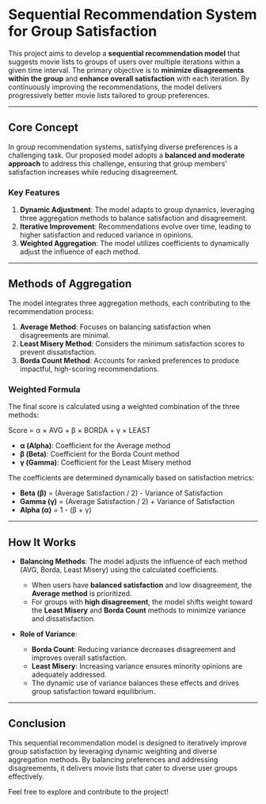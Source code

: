 # Sequential Recommendation System for Group Satisfaction

This project aims to develop a **sequential recommendation model** that suggests movie lists to groups of users over multiple iterations within a given time interval. The primary objective is to **minimize disagreements within the group** and **enhance overall satisfaction** with each iteration. By continuously improving the recommendations, the model delivers progressively better movie lists tailored to group preferences.

---

## **Core Concept**
In group recommendation systems, satisfying diverse preferences is a challenging task. Our proposed model adopts a **balanced and moderate approach** to address this challenge, ensuring that group members' satisfaction increases while reducing disagreement. 

### **Key Features**
1. **Dynamic Adjustment**: The model adapts to group dynamics, leveraging three aggregation methods to balance satisfaction and disagreement.
2. **Iterative Improvement**: Recommendations evolve over time, leading to higher satisfaction and reduced variance in opinions.
3. **Weighted Aggregation**: The model utilizes coefficients to dynamically adjust the influence of each method.

---

## **Methods of Aggregation**

The model integrates three aggregation methods, each contributing to the recommendation process:

1. **Average Method**: Focuses on balancing satisfaction when disagreements are minimal.
2. **Least Misery Method**: Considers the minimum satisfaction scores to prevent dissatisfaction.
3. **Borda Count Method**: Accounts for ranked preferences to produce impactful, high-scoring recommendations.

### **Weighted Formula**
The final score is calculated using a weighted combination of the three methods:

Score = α × AVG + β × BORDA + γ × LEAST

- **α (Alpha)**: Coefficient for the Average method
- **β (Beta)**: Coefficient for the Borda Count method
- **γ (Gamma)**: Coefficient for the Least Misery method

The coefficients are determined dynamically based on satisfaction metrics:
- **Beta (β)** = (Average Satisfaction / 2) - Variance of Satisfaction
- **Gamma (γ)** = (Average Satisfaction / 2) + Variance of Satisfaction
- **Alpha (α)** = 1 - (β + γ)

---

## **How It Works**
- **Balancing Methods**: The model adjusts the influence of each method (AVG, Borda, Least Misery) using the calculated coefficients. 
  - When users have **balanced satisfaction** and low disagreement, the **Average method** is prioritized.
  - For groups with **high disagreement**, the model shifts weight toward the **Least Misery** and **Borda Count** methods to minimize variance and dissatisfaction.

- **Role of Variance**:
  - **Borda Count**: Reducing variance decreases disagreement and improves overall satisfaction.
  - **Least Misery**: Increasing variance ensures minority opinions are adequately addressed.
  - The dynamic use of variance balances these effects and drives group satisfaction toward equilibrium.

---

## **Conclusion**
This sequential recommendation model is designed to iteratively improve group satisfaction by leveraging dynamic weighting and diverse aggregation methods. By balancing preferences and addressing disagreements, it delivers movie lists that cater to diverse user groups effectively.

Feel free to explore and contribute to the project!
